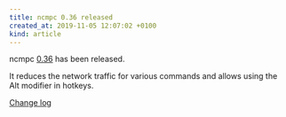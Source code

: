 ```yaml
---
title: ncmpc 0.36 released
created_at: 2019-11-05 12:07:02 +0100
kind: article
---
```


ncmpc
[0.36](/download/ncmpc/0/ncmpc-0.36.tar.xz) has
been released.

It reduces the network traffic for various commands and allows using
the Alt modifier in hotkeys.

[Change log](https://raw.githubusercontent.com/MusicPlayerDaemon/ncmpc/v0.36/NEWS)
